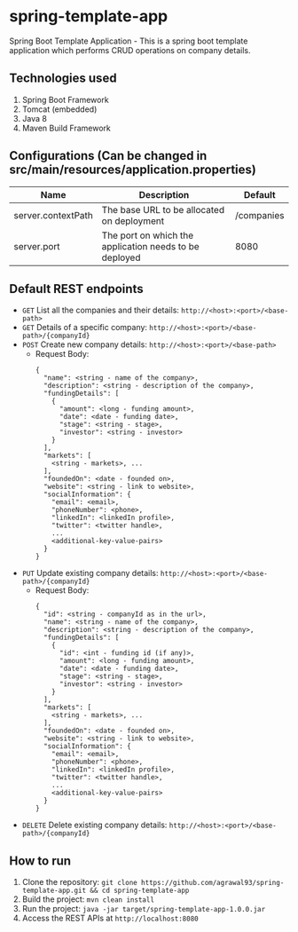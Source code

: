 # spring-template-app
Spring Boot Template Application - This is a spring boot template application which performs CRUD operations on company details.

## Technologies used
1. Spring Boot Framework
2. Tomcat (embedded)
3. Java 8
4. Maven Build Framework

## Configurations (Can be changed in src/main/resources/application.properties)
| Name | Description | Default |
|---|---|---|
| server.contextPath | The base URL to be allocated on deployment | /companies |
| server.port | The port on which the application needs to be deployed | 8080 |

## Default REST endpoints
- `` GET `` List all the companies and their details: `` http://<host>:<port>/<base-path> ``
- `` GET `` Details of a specific company: `` http://<host>:<port>/<base-path>/{companyId} ``
- `` POST `` Create new company details: `` http://<host>:<port>/<base-path> ``
  - Request Body:
    ```
    {
      "name": <string - name of the company>,
      "description": <string - description of the company>,
      "fundingDetails": [
        {
          "amount": <long - funding amount>,
          "date": <date - funding date>,
          "stage": <string - stage>,
          "investor": <string - investor>
        }
      ],
      "markets": [
        <string - markets>, ...
      ],
      "foundedOn": <date - founded on>,
      "website": <string - link to website>,
      "socialInformation": {
        "email": <email>,
        "phoneNumber": <phone>,
        "linkedIn": <linkedIn profile>,
        "twitter": <twitter handle>,
        ...
        <additional-key-value-pairs>
      }
    }
    ```
- `` PUT `` Update existing company details: `` http://<host>:<port>/<base-path>/{companyId} ``
  - Request Body:
    ```
    {
      "id": <string - companyId as in the url>,
      "name": <string - name of the company>,
      "description": <string - description of the company>,
      "fundingDetails": [
        {
          "id": <int - funding id (if any)>,
          "amount": <long - funding amount>,
          "date": <date - funding date>,
          "stage": <string - stage>,
          "investor": <string - investor>
        }
      ],
      "markets": [
        <string - markets>, ...
      ],
      "foundedOn": <date - founded on>,
      "website": <string - link to website>,
      "socialInformation": {
        "email": <email>,
        "phoneNumber": <phone>,
        "linkedIn": <linkedIn profile>,
        "twitter": <twitter handle>,
        ...
        <additional-key-value-pairs>
      }
    }
    ```
- `` DELETE `` Delete existing company details: `` http://<host>:<port>/<base-path>/{companyId} ``

## How to run
1. Clone the repository: `` git clone https://github.com/agrawal93/spring-template-app.git && cd spring-template-app ``
2. Build the project: `` mvn clean install ``
3. Run the project: `` java -jar target/spring-template-app-1.0.0.jar ``
4. Access the REST APIs at `` http://localhost:8080 ``
